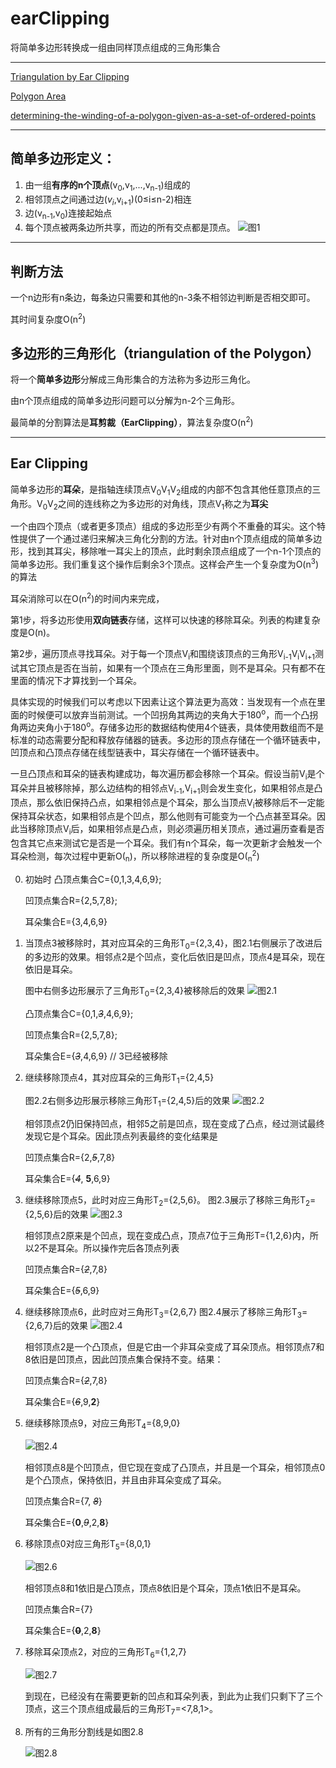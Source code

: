 # earClipping
将简单多边形转换成一组由同样顶点组成的三角形集合
****
[Triangulation by Ear Clipping](https://blog.csdn.net/u012871784/article/details/50418817)

[Polygon Area](https://mathworld.wolfram.com/PolygonArea.html)

[determining-the-winding-of-a-polygon-given-as-a-set-of-ordered-points](https://www.element84.com/blog/determining-the-winding-of-a-polygon-given-as-a-set-of-ordered-points)
****
## 简单多边形定义：
1. 由一组**有序的n个顶点**(v<sub>0</sub>,v<sub>1</sub>,...,v<sub>n-1</sub>)组成的
2. 相邻顶点之间通过边($v_i$,v<sub>i+1</sub>)(0≤i≤n-2)相连
3. 边(v<sub>n-1</sub>,v<sub>0</sub>)连接起始点
4. 每个顶点被两条边所共享，而边的所有交点都是顶点。
   ![图1](images/1.png)
****
## 判断方法
一个n边形有n条边，每条边只需要和其他的n-3条不相邻边判断是否相交即可。

其时间复杂度O(n<sup>2</sup>)
## 多边形的三角形化（triangulation of the Polygon）
将一个**简单多边形**分解成三角形集合的方法称为多边形三角化。

由n个顶点组成的简单多边形问题可以分解为n-2个三角形。

最简单的分割算法是**耳剪裁（EarClipping）**，算法复杂度O(n<sup>2</sup>)
****
## Ear Clipping
简单多边形的**耳朵**，是指轴连续顶点V<sub>0</sub>V<sub>1</sub>V<sub>2</sub>组成的内部不包含其他任意顶点的三角形。V<sub>0</sub>V<sub>2</sub>之间的连线称之为多边形的对角线，顶点V<sub>1</sub>称之为**耳尖**

一个由四个顶点（或者更多顶点）组成的多边形至少有两个不重叠的耳尖。这个特性提供了一个通过递归来解决三角化分割的方法。针对由n个顶点组成的简单多边形，找到其耳尖，移除唯一耳尖上的顶点，此时剩余顶点组成了一个n-1个顶点的简单多边形。我们重复这个操作后剩余3个顶点。这样会产生一个复杂度为O(n<sup>3</sup>)的算法

耳朵消除可以在O(n<sup>2</sup>)的时间内来完成，

第1步，将多边形使用**双向链表**存储，这样可以快速的移除耳朵。列表的构建复杂度是O(n)。

第2步，遍历顶点寻找耳朵。对于每一个顶点V<sub>i</sub>和围绕该顶点的三角形V<sub>i-1</sub>V<sub>i</sub>V<sub>i+1</sub>测试其它顶点是否在当前，如果有一个顶点在三角形里面，则不是耳朵。只有都不在里面的情况下才算找到一个耳朵。

具体实现的时候我们可以考虑以下因素让这个算法更为高效：当发现有一个点在里面的时候便可以放弃当前测试。一个凹拐角其两边的夹角大于180<sup>o</sup>，而一个凸拐角两边夹角小于180<sup>o</sup>。存储多边形的数据结构使用4个链表，具体使用数组而不是标准的动态需要分配和释放存储器的链表。多边形的顶点存储在一个循环链表中，凹顶点和凸顶点存储在线型链表中，耳尖存储在一个循环链表中。

一旦凸顶点和耳朵的链表构建成功，每次遍历都会移除一个耳朵。假设当前V<sub>i</sub>是个耳朵并且被移除掉，那么边结构的相邻点V<sub>i-1</sub>,V<sub>i+1</sub>则会发生变化，如果相邻点是凸顶点，那么依旧保持凸点，如果相邻点是个耳朵，那么当顶点V<sub>i</sub>被移除后不一定能保持耳朵状态，如果相邻点是个凹点，那么他则有可能变为一个凸点甚至耳朵。因此当移除顶点V<sub>i</sub>后，如果相邻点是凸点，则必须遍历相关顶点，通过遍历查看是否包含其它点来测试它是否是一个耳朵。我们有n个耳朵，每一次更新才会触发一个耳朵检测，每次过程中更新O(<sub>n</sub>)，所以移除进程的复杂度是O(<sub>n</sub><sup>2</sup>)

0. 初始时
    凸顶点集合C={0,1,3,4,6,9};

    凹顶点集合R={2,5,7,8};

    耳朵集合E={3,4,6,9}

1. 当顶点3被移除时，其对应耳朵的三角形T<sub>0</sub>={2,3,4}，图2.1右侧展示了改进后的多边形的效果。相邻点2是个凹点，变化后依旧是凹点，顶点4是耳朵，现在依旧是耳朵。
    
    图中右侧多边形展示了三角形T<sub>0</sub>={2,3,4}被移除后的效果
    ![图2.1](images/2.1.png "图2.1")
    
    凸顶点集合C={0,1,*~~3~~*,4,6,9};

    凹顶点集合R={2,5,7,8};
    
    耳朵集合E={*~~3~~*,4,6,9} // 3已经被移除

    
2. 继续移除顶点4，其对应耳朵的三角形T<sub>1</sub>={2,4,5}
   
   图2.2右侧多边形展示移除三角形T<sub>1</sub>={2,4,5}后的效果
   ![图2.2](images/2.2.png "图2.2")

   相邻顶点2仍旧保持凹点，相邻5之前是凹点，现在变成了凸点，经过测试最终发现它是个耳朵。因此顶点列表最终的变化结果是

   凹顶点集合R={2,*~~5~~*,7,8}

   耳朵集合E={*~~4~~*, **5**,6,9}

3. 继续移除顶点5，此时对应三角形T<sub>2</sub>={2,5,6}。
   图2.3展示了移除三角形T<sub>2</sub>={2,5,6}后的效果
   ![图2.3](images/2.3.png "图2.3") 

   相邻顶点2原来是个凹点，现在变成凸点，顶点7位于三角形T={1,2,6}内，所以2不是耳朵。所以操作完后各顶点列表

   凹顶点集合R={*~~2~~*,7,8}

   耳朵集合E={*~~5~~*,6,9}

4. 继续移除顶点6，此时应对三角形T<sub>3</sub>={2,6,7}
   图2.4展示了移除三角形T<sub>3</sub>={2,6,7}后的效果
   ![图2.4](images/2.4.png "图2.4")

   相邻顶点2是一个凸顶点，但是它由一个非耳朵变成了耳朵顶点。相邻顶点7和8依旧是凹顶点，因此凹顶点集合保持不变。结果：
   
   凹顶点集合R={*~~2~~*,7,8}

   耳朵集合E={*~~6~~*,9,**2**}
5. 继续移除顶点9，对应三角形T<sub>4</sub>={8,9,0}
   
   ![图2.4](images/2.4.png "图2.4")

   相邻顶点8是个凹顶点，但它现在变成了凸顶点，并且是一个耳朵，相邻顶点0是个凸顶点，保持依旧，并且由非耳朵变成了耳朵。

   凹顶点集合R={7, *~~8~~*}

   耳朵集合E={**0**,*~~9~~*,2,**8**}
6. 移除顶点0对应三角形T<sub>5</sub>={8,0,1}
   
   ![图2.6](images/2.6.png "图2.6")

   相邻顶点8和1依旧是凸顶点，顶点8依旧是个耳朵，顶点1依旧不是耳朵。
    
   凹顶点集合R={7}

   耳朵集合E={**~~0~~**,2,**8**}
7. 移除耳朵顶点2，对应的三角形T<sub>6</sub>={1,2,7}
   
   ![图2.7](images/2.7.png "图2.7")

    到现在，已经没有在需要更新的凹点和耳朵列表，到此为止我们只剩下了三个顶点，这三个顶点组成最后的三角形T<sub>7</sub>=<7,8,1>。
8. 所有的三角形分割线是如图2.8
   
   ![图2.8](images/2.8.png "图2.8")



